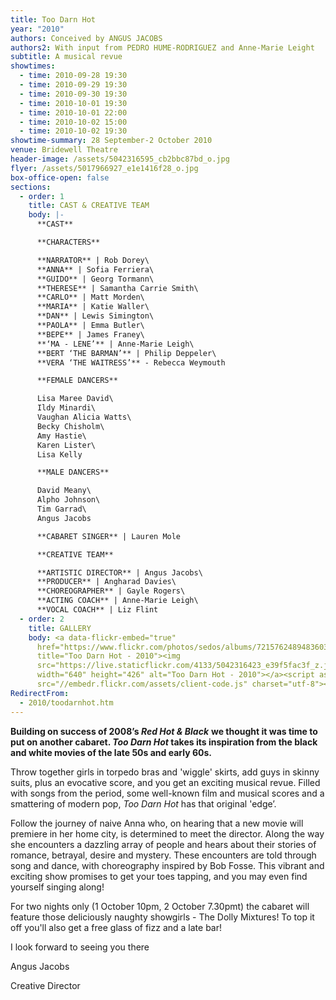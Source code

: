 ```yaml
---
title: Too Darn Hot
year: "2010"
authors: Conceived by ANGUS JACOBS
authors2: With input from PEDRO HUME-RODRIGUEZ and Anne-Marie Leight
subtitle: A musical revue
showtimes:
  - time: 2010-09-28 19:30
  - time: 2010-09-29 19:30
  - time: 2010-09-30 19:30
  - time: 2010-10-01 19:30
  - time: 2010-10-01 22:00
  - time: 2010-10-02 15:00
  - time: 2010-10-02 19:30
showtime-summary: 28 September-2 October 2010
venue: Bridewell Theatre
header-image: /assets/5042316595_cb2bbc87bd_o.jpg
flyer: /assets/5017966927_e1e1416f28_o.jpg
box-office-open: false
sections:
  - order: 1
    title: CAST & CREATIVE TEAM
    body: |-
      **CAST**

      **CHARACTERS**

      **NARRATOR** | Rob Dorey\
      **ANNA** | Sofia Ferriera\
      **GUIDO** | Georg Tormann\
      **THERESE** | Samantha Carrie Smith\
      **CARLO** | Matt Morden\
      **MARIA** | Katie Waller\
      **DAN** | Lewis Simington\
      **PAOLA** | Emma Butler\
      **BEPE** | James Franey\
      **‘MA - LENE’** | Anne-Marie Leigh\
      **BERT ‘THE BARMAN’** | Philip Deppeler\
      **VERA ‘THE WAITRESS’** - Rebecca Weymouth

      **FEMALE DANCERS**

      Lisa Maree David\
      Ildy Minardi\
      Vaughan Alicia Watts\
      Becky Chisholm\
      Amy Hastie\
      Karen Lister\
      Lisa Kelly

      **MALE DANCERS**

      David Meany\
      Alpho Johnson\
      Tim Garrad\
      Angus Jacobs

      **CABARET SINGER** | Lauren Mole

      **CREATIVE TEAM**

      **ARTISTIC DIRECTOR** | Angus Jacobs\
      **PRODUCER** | Angharad Davies\
      **CHOREOGRAPHER** | Gayle Rogers\
      **ACTING COACH** | Anne-Marie Leigh\
      **VOCAL COACH** | Liz Flint
  - order: 2
    title: GALLERY
    body: <a data-flickr-embed="true"
      href="https://www.flickr.com/photos/sedos/albums/72157624894836037"
      title="Too Darn Hot - 2010"><img
      src="https://live.staticflickr.com/4133/5042316423_e39f5fac3f_z.jpg"
      width="640" height="426" alt="Too Darn Hot - 2010"></a><script async
      src="//embedr.flickr.com/assets/client-code.js" charset="utf-8"></script>
RedirectFrom:
  - 2010/toodarnhot.htm
---
```

**Building on success of 2008’s *Red Hot & Black*** **we thought it was time to put on another cabaret. *Too Darn Hot* takes its inspiration from the black and white movies of the late 50s and early 60s.**

Throw together girls in torpedo bras and 'wiggle' skirts, add guys in skinny suits, plus an evocative score, and you get an exciting musical revue. Filled with songs from the period, some well-known film and musical scores and a smattering of modern pop, *Too Darn Hot* has that original 'edge’.

Follow the journey of naive Anna who, on hearing that a new movie will premiere in her home city, is determined to meet the director. Along the way she encounters a dazzling array of people and hears about their stories of romance, betrayal, desire and mystery. These encounters are told through song and dance, with choreography inspired by Bob Fosse. This vibrant and exciting show promises to get your toes tapping, and you may even find yourself singing along!

For two nights only (1 October 10pm, 2 October 7.30pmt) the cabaret will feature those deliciously naughty showgirls - The Dolly Mixtures! To top it off you'll also get a free glass of fizz and a late bar!

I look forward to seeing you there

Angus Jacobs

Creative Director